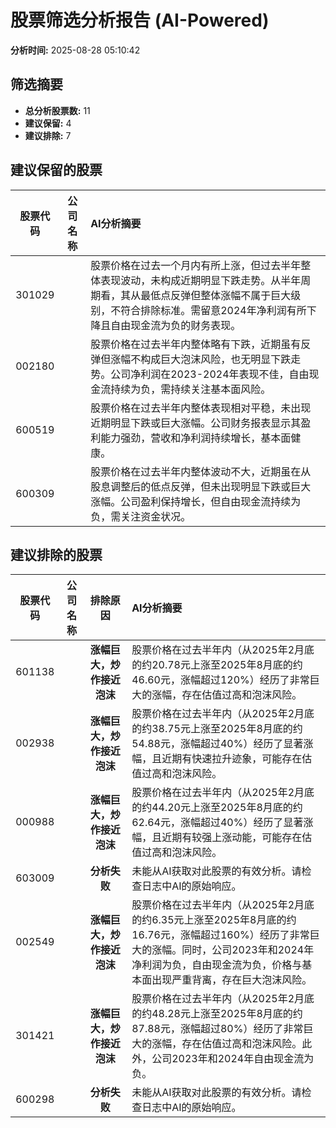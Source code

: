 # 股票筛选分析报告 (AI-Powered)

**分析时间:** 2025-08-28 05:10:42

## 筛选摘要

- **总分析股票数:** 11
- **建议保留:** 4
- **建议排除:** 7

## 建议保留的股票

| 股票代码 | 公司名称 | AI分析摘要 |
|:---:|:---:|:---|
| 301029 |  | 股票价格在过去一个月内有所上涨，但过去半年整体表现波动，未构成近期明显下跌走势。从半年周期看，其从最低点反弹但整体涨幅不属于巨大级别，不符合排除标准。需留意2024年净利润有所下降且自由现金流为负的财务表现。 |
| 002180 |  | 股票价格在过去半年内整体略有下跌，近期虽有反弹但涨幅不构成巨大泡沫风险，也无明显下跌走势。公司净利润在2023-2024年表现不佳，自由现金流持续为负，需持续关注基本面风险。 |
| 600519 |  | 股票价格在过去半年内整体表现相对平稳，未出现近期明显下跌或巨大涨幅。公司财务报表显示其盈利能力强劲，营收和净利润持续增长，基本面健康。 |
| 600309 |  | 股票价格在过去半年内整体波动不大，近期虽在从股息调整后的低点反弹，但未出现明显下跌或巨大涨幅。公司盈利保持增长，但自由现金流持续为负，需关注资金状况。 |

## 建议排除的股票

| 股票代码 | 公司名称 | 排除原因 | AI分析摘要 |
|:---:|:---:|:---:|:---|
| 601138 |  | **涨幅巨大，炒作接近泡沫** | 股票价格在过去半年内（从2025年2月底的约20.78元上涨至2025年8月底的约46.60元，涨幅超过120%）经历了非常巨大的涨幅，存在估值过高和泡沫风险。 |
| 002938 |  | **涨幅巨大，炒作接近泡沫** | 股票价格在过去半年内（从2025年2月底的约38.75元上涨至2025年8月底的约54.88元，涨幅超过40%）经历了显著涨幅，且近期有快速拉升迹象，可能存在估值过高和泡沫风险。 |
| 000988 |  | **涨幅巨大，炒作接近泡沫** | 股票价格在过去半年内（从2025年2月底的约44.20元上涨至2025年8月底的约62.64元，涨幅超过40%）经历了显著涨幅，且近期有较强上涨动能，可能存在估值过高和泡沫风险。 |
| 603009 |  | **分析失败** | 未能从AI获取对此股票的有效分析。请检查日志中AI的原始响应。 |
| 002549 |  | **涨幅巨大，炒作接近泡沫** | 股票价格在过去半年内（从2025年2月底的约6.35元上涨至2025年8月底的约16.76元，涨幅超过160%）经历了非常巨大的涨幅。同时，公司2023年和2024年净利润为负，自由现金流为负，价格与基本面出现严重背离，存在巨大泡沫风险。 |
| 301421 |  | **涨幅巨大，炒作接近泡沫** | 股票价格在过去半年内（从2025年2月底的约48.28元上涨至2025年8月底的约87.88元，涨幅超过80%）经历了非常巨大的涨幅，存在估值过高和泡沫风险。此外，公司2023年和2024年自由现金流为负。 |
| 600298 |  | **分析失败** | 未能从AI获取对此股票的有效分析。请检查日志中AI的原始响应。 |
